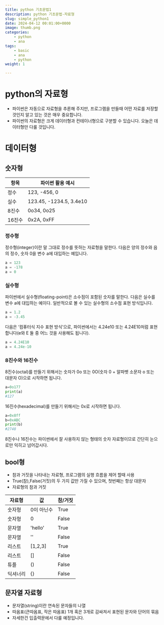 ```yaml
---
title: python 기초문법1
description: python 기초문법-자료형
slug: simple_python1
date: 2024-04-12 00:01:00+0000
image: thumb.png
categories:
    - python
    - ana
tags:
    - basic
    - ana
    - python
weight: 1

---
```

# python의 자료형
- 파이썬은 자동으로 자료형을 추론해 주지만, 프로그램을 만들때 어떤 자료를 저장할 것인지 알고 있는 것은 매우 중요합니다.
- 파이썬의 자료형은 크게 데이터형과 컨테이너형으로 구분할 수 있습니다. 오늘은 데이터형만 다룰 것입니다.

# 데이터형

## 숫자형
| 항목    | 파이썬 활용 예시               |
|-------|-------------------------|
| 정수    | 123, -456, 0            |
| 실수    | 123.45, -1234.5, 3.4e10 |
| 8진수   | 0o34, 0o25              |
| 16진수  | 0x2A, 0xFF              |

### 정수형
정수형(integer)이란 말 그대로 정수를 뜻하는 자료형을 말한다. 다음은 양의 정수와 음의 정수, 숫자 0을 변수 a에 대입하는 예입니다.
```python
a = 123
a = -178
a = 0
```

### 실수형
파이썬에서 실수형(floating-point)은 소수점이 포함된 숫자를 말한다. 다음은 실수를 변수 a에 대입하는 예이다. 일반적으로 볼 수 있는 실수형의 소수점 표현 방식입니다.
```python
a = 1.2
a = -3.45
```
다음은 ‘컴퓨터식 지수 표현 방식’으로, 파이썬에서는 4.24e10 또는 4.24E10처럼 표현합니다(e와 E 둘 중 어느 것을 사용해도 됩니다).
```python
a = 4.24E10
a = 4.24e-10
```

### 8진수와 16진수

8진수(octal)를 만들기 위해서는 숫자가 0o 또는 0O(숫자 0 + 알파벳 소문자 o 또는 대문자 O)으로 시작하면 됩니다.
```python
a=0o177
print(a)
#127
```

16진수(hexadecimal)를 만들기 위해서는 0x로 시작하면 됩니다.
```python
a=0x8ff
b=0xABC
print(b)
#2748
```
8진수나 16진수는 파이썬에서 잘 사용하지 않는 형태의 숫자 자료형이므로 간단히 눈으로만 익히고 넘어갑시다.


## bool형
- 참과 거짓을 나타내는 자료형, 프로그램의 실행 흐름을 제어 할때 사용
- True(참),False(거짓)의 두 가지 값만 가질 수 있으며, 첫번째는 항상 대문자 
- 자료형의 참과 거짓

| 자료형  | 값       | 참/거짓  |
|------|---------|-------|
| 숫자형  | 0이 아닌수  | True  |
| 숫자형  | 0       | False |
| 문자열  | 'hello' | True  |
| 문자열  | ''      | False |
| 리스트  | [1,2,3] | True  |
| 리스트  | []      | False |
| 튜플   | ()      | False |
| 딕셔너리 | {}      | False |

## 문자열 자료형
- 문자열(string)이란 연속된 문자들의 나열
- 따옴표(큰따옴표, 작은 따옴표) 1개 혹은 3개로 감싸져서 표현된 문자와 단어의 묶음
- 자세한건 입출력문에서 다룰 예정입니다.

